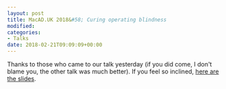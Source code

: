 ```yaml
---
layout: post
title: MacAD.UK 2018&#58; Curing operating blindness
modified:
categories:
- Talks
date: 2018-02-21T09:09:09+00:00
---
```


Thanks to those who came to our talk yesterday (if you did come, I don't blame you, the other talk was much better). If you feel so inclined, [here are the slides](/images/posts/2018-02-21/Curing_operating_system_blindness.pdf).
